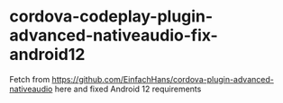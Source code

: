# cordova-codeplay-plugin-advanced-nativeaudio-fix-android12
Fetch from https://github.com/EinfachHans/cordova-plugin-advanced-nativeaudio here and fixed Android 12 requirements
